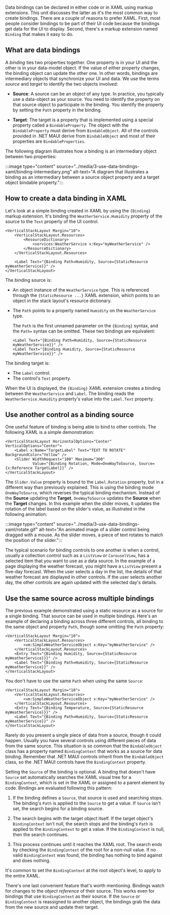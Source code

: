Data bindings can be declared in either code or in XAML using markup extensions. This unit discusses the latter as it's the most common way to create bindings. There are a couple of reasons to prefer XAML. First, most people consider bindings to be part of their UI code because the bindings get data for the UI to display. Second, there's a markup extension named `Binding` that makes it easy to do.

## What are data bindings

A _binding_ ties two properties together. One property is in your UI and the other is in your data-model object. If the value of either property changes, the binding object can update the other one. In other words, bindings are intermediary objects that synchronize your UI and data. We use the terms _source_ and _target_ to identify the two objects involved:

- **Source**: A source can be an object of any type. In practice, you typically use a data-object as your source. You need to identify the property on that source object to participate in the binding. You identify the property by setting the `Path` property in the binding.

- **Target**: The target is a property that is implemented using a special property called a `BindableProperty`. The object with the `BindableProperty` must derive from `BindableObject`. All of the controls provided in .NET MAUI derive from `BindableObject` and most of their properties are `BindableProperties`.

The following diagram illustrates how a binding is an intermediary object between two properties:

:::image type="content" source="../media/3-use-data-bindings-xaml/binding-intermediary.png" alt-text="A diagram that illustrates a binding as an intermediary between a source object property and a target object bindable property.":::

## How to create a data binding in XAML

Let's look at a simple binding created in XAML by using the `{Binding}` markup extension. It's binding the `WeatherService.Humidity` property of the source to the `Text` property of the UI control.

```xaml
<VerticalStackLayout Margin="10">
    <VerticalStackLayout.Resources>
        <ResourceDictionary>
            <services:WeatherService x:Key="myWeatherService" />
        </ResourceDictionary>
    </VerticalStackLayout.Resources>

    <Label Text="{Binding Path=Humidity, Source={StaticResource myWeatherService}}" />
</VerticalStackLayout>
```

The binding source is:

- An object instance of the `WeatherService` type. This is referenced through the `{StaticResource ...}` XAML extension, which points to an object in the stack layout's resource dictionary.

- The `Path` points to a property named `Humidity` on the `WeatherService` type.

  The `Path` is the first unnamed parameter on the `{Binding}` syntax, and the `Path=` syntax can be omitted. These two bindings are equivalent:

  ```xaml
  <Label Text="{Binding Path=Humidity, Source={StaticResource myWeatherService}}" />
  <Label Text="{Binding Humidity, Source={StaticResource myWeatherService}}" />
  ```

The binding target is:

- The `Label` control.
- The control's `Text` property.

When the UI is displayed, the `{Binding}` XAML extension creates a binding between the `WeatherService` and `Label`. The binding reads the `WeatherService.Humidity` property's value into the `Label.Text` property.

## Use another control as a binding source

One useful feature of binding is being able to bind to other controls. The following XAML is a simple demonstration:

```xaml
<VerticalStackLayout HorizontalOptions="Center" VerticalOptions="Center">
    <Label x:Name="TargetLabel" Text="TEXT TO ROTATE" BackgroundColor="Yellow" />
    <Slider WidthRequest="100" Maximum="360"
            Value="{Binding Rotation, Mode=OneWayToSource, Source={x:Reference TargetLabel}}" />
</VerticalStackLayout>
```

The `Slider.Value` property is bound to the `Label.Rotation` property, but in a different way than previously explained. This is using the binding mode `OneWayToSource`, which reverses the typical binding mechanism. Instead of the **Source** updating the **Target**, `OneWayToSource` updates the **Source** when the **Target** changes. In this example when the slider moves, it updates the rotation of the label based on the slider's value, as illustrated in the following animation:

:::image type="content" source="../media/3-use-data-bindings-xaml/rotate.gif" alt-text="An animated image of a slider control being dragged with a mouse. As the slider moves, a piece of text rotates to match the position of the slider.":::

The typical scenario for binding controls to one another is when a control, usually a collection control such as a `ListView` or `CarouselView`, has a selected item that you want to use as a data source. In the example of a page displaying the weather forecast, you might have a `ListView` present a five-day forecast. When the user selects a day in the list, the details of that weather forecast are displayed in other controls. If the user selects another day, the other controls are again updated with the selected day's details.

## Use the same source across multiple bindings

The previous example demonstrated using a static resource as a source for a single binding. That source can be used in multiple bindings. Here's an example of declaring a binding across three different controls, all binding to the same object and property `Path`, though some omitting the `Path` property:

```xaml
<VerticalStackLayout Margin="10">
    <VerticalStackLayout.Resources>
        <vm:SimpleWeatherServiceObject x:Key="myWeatherService" />
    </VerticalStackLayout.Resources>
    <Entry Text="{Binding Humidity, Source={StaticResource myWeatherService}}}" />
    <Label Text="{Binding Path=Humidity, Source={StaticResource myWeatherService}}" />
</VerticalStackLayout>
```

You don't have to use the same `Path` when using the same `Source`:

```xaml
<VerticalStackLayout Margin="10">
    <VerticalStackLayout.Resources>
        <vm:SimpleWeatherServiceObject x:Key="myWeatherService" />
    </VerticalStackLayout.Resources>
    <Entry Text="{Binding Temperature, Source={StaticResource myWeatherService}}}" />
    <Label Text="{Binding Path=Humidity, Source={StaticResource myWeatherService}}" />
</VerticalStackLayout>
```

Rarely do you present a single piece of data from a source, though it could happen. Usually you have several controls using different pieces of data from the same source. This situation is so common that the `BindableObject` class has a property named `BindingContext` that works as a source for data binding. Remember that .NET MAUI controls inherit from the `BindableObject` class, so the .NET MAUI controls have the `BindingContext` property.

Setting the `Source` of the binding is optional. A binding that doesn't have `Source` set automatically searches the XAML visual tree for a `BindingContext`, which is set in the XAML or assigned to a parent element by code. Bindings are evaluated following this pattern:

01. If the binding defines a `Source`, that source is used and searching stops. The binding's `Path` is applied to the `Source` to get a value. If `Source` isn't set, the search begins for a binding source.

01. The search begins with the target object itself. If the target object's `BindingContext` isn't null, the search stops and the binding's `Path` is applied to the `BindingContext` to get a value. If the `BindingContext` is null, then the search continues.

01. This process continues until it reaches the XAML root. The search ends by checking the `BindingContext` of the root for a non-null value. If no valid `BindingContext` was found, the binding has nothing to bind against and does nothing.

It's common to set the `BindingContext` at the root object's level, to apply to the entire XAML.

There's one last convenient feature that's worth mentioning. Bindings watch for changes to the _object reference_ of their source. This works even for bindings that use `BindingContext` as their source. If the `Source` or `BindingContext` is reassigned to another object, the bindings grab the data from the new source and update their target.
